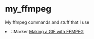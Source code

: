# my_ffmpeg
My ffmpeg commands and stuff that I use

<li>
  ::Marker
<a href="Wexnaoz/my_ffmpeg/blob/main/Making%20a%20gif%20with%20ffmpeg"> Making a GIF with FFMPEG</a>
</li>
